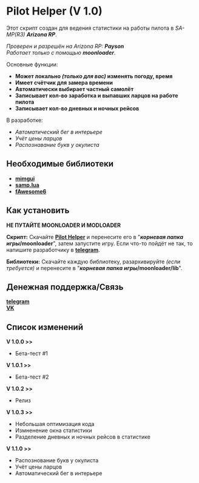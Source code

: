 # Pilot Helper (V 1.0)

Этот скрипт создан для ведения статистики на работы пилота в _SA-MP(R3) **Arizona RP**_.

_Проверен и разрешён на Arizona RP: **Payson**_  
_Работает только с помощью **moonloader**_.

Основные функции:
 - **Может локально _(только для вас)_ изменять погоду, время**
 - **Имеет счётчик для замера времени**
 - **Автоматически выбирает частный самолёт**
 - **Записывает кол-во заработка и выпавших ларцов на работе пилота**
 - **Записывает кол-во дневных и ночных рейсов**

В разработке:
 - *Автоматический бег в интерьере*
 - *Учёт цены ларцов*
 - *Распознавание букв у окулиста*

## Необходимые библиотеки
 - **[mimgui](https://github.com/THE-FYP/mimgui/releases/download/v1.7.0/mimgui-v1.7.0.zip)**
 - **[samp.lua](https://github.com/THE-FYP/SAMP.Lua/releases/download/v2.3.0/samp-lua-v2.3.0.zip)**
 - **[fAwesome6](https://cdn.discordapp.com/attachments/1038436016954036254/1038436037279617024/fAwesome6.lua)**

## Как установить

**НЕ ПУТАЙТЕ MOONLOADER И MODLOADER**

**Скрипт:**
 Скачайте [**Pilot Helper**](PilotHelper.lua) и перенесите его в "**_корневая папка игры_/moonloader**", затем запустите игру. Если что-то пойдёт не так, то напишите разработчику в [**telegram**](https://t.me/SosuPercocet).

**Библиотеки:**
 Скачайте каждую библиотеку, разархивируйте _(если требуется)_ и перенесите в "**_корневая папка игры_/moonloader/lib**".

## Денежная поддержка/Связь

[**telegram**](https://t.me/SosuPercocet)  
[**VK**](https://vk.com/revavi)

## Список изменений

**V 1.0.0 >>**
 - Бета-тест #1
 
**V 1.0.1 >>**
 - Бета-тест #2

**V 1.0.2 >>**
 - Релиз
 
**V 1.0.3 >>**
 - Небольшая оптимизация кода
 - Измненение окна статистики
 - Разделение дневных и ночных рейсов в статистике
 
**V 1.1.0 >>**
 - Распознование букв у окулиста
 - Учёт цены ларцов
 - Автоматический бег в интерьере
